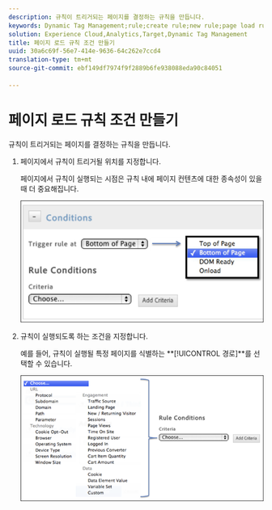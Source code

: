 ```yaml
---
description: 규칙이 트리거되는 페이지를 결정하는 규칙을 만듭니다.
keywords: Dynamic Tag Management;rule;create rule;new rule;page load rule
solution: Experience Cloud,Analytics,Target,Dynamic Tag Management
title: 페이지 로드 규칙 조건 만들기
uuid: 30a6c69f-56e7-414e-9636-64c262e7ccd4
translation-type: tm+mt
source-git-commit: ebf149df7974f9f2889b6fe938088eda90c84051

---
```



# 페이지 로드 규칙 조건 만들기

규칙이 트리거되는 페이지를 결정하는 규칙을 만듭니다.

1. 페이지에서 규칙이 트리거될 위치를 지정합니다.

   페이지에서 규칙이 실행되는 시점은 규칙 내에 페이지 컨텐츠에 대한 종속성이 있을 때 더 중요해집니다.

   ![](assets/conditions-page-load-rules1.png)

1. 규칙이 실행되도록 하는 조건을 지정합니다.

   예를 들어, 규칙이 실행될 특정 페이지를 식별하는 **[!UICONTROL 경로]**를 선택할 수 있습니다.

   ![](assets/conditions-page-load-rules2.png)

